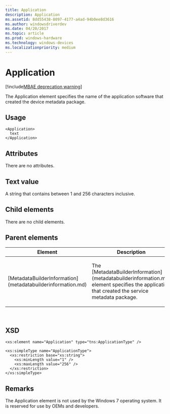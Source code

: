 ```yaml
---
title: Application
description: Application
ms.assetid: 8dd55438-8097-4177-a4ad-94b0ee8d3616
ms.author: windowsdriverdev
ms.date: 04/20/2017
ms.topic: article
ms.prod: windows-hardware
ms.technology: windows-devices
ms.localizationpriority: medium
---
```


# Application

[!include[MBAE deprecation warning](mbae-deprecation-warning.md)]

The Application element specifies the name of the application software that created the device metadata package.

## <span id="Usage"></span><span id="usage"></span><span id="USAGE"></span>Usage


``` syntax
<Application>
  text
</Application>
```

## <span id="Attributes"></span><span id="attributes"></span><span id="ATTRIBUTES"></span>Attributes


There are no attributes.

## <span id="Text_value"></span><span id="text_value"></span><span id="TEXT_VALUE"></span>Text value


A string that contains between 1 and 256 characters inclusive.

## <span id="Child_elements"></span><span id="child_elements"></span><span id="CHILD_ELEMENTS"></span>Child elements


There are no child elements.

## <span id="Parent_elements"></span><span id="parent_elements"></span><span id="PARENT_ELEMENTS"></span>Parent elements


<table>
<colgroup>
<col width="50%" />
<col width="50%" />
</colgroup>
<thead>
<tr class="header">
<th>Element</th>
<th>Description</th>
</tr>
</thead>
<tbody>
<tr class="odd">
<td><p>[MetadataBuilderInformation](metadatabuilderinformation.md)</p></td>
<td><p>The [MetadataBuilderInformation](metadatabuilderinformation.md) element specifies the application that created the service metadata package.</p></td>
</tr>
</tbody>
</table>

 

## <span id="XSD"></span><span id="xsd"></span>XSD


``` syntax
<xs:element name="Application" type="tns:ApplicationType" />

<xs:simpleType name="ApplicationType">
  <xs:restriction base="xs:string">
    <xs:minLength value="1" />
    <xs:maxLength value="256" />
  </xs:restriction>
</xs:simpleType>
```

## <span id="Remarks"></span><span id="remarks"></span><span id="REMARKS"></span>Remarks


The Application element is not used by the Windows 7 operating system. It is reserved for use by OEMs and developers.

 

 





